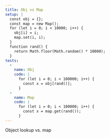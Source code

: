 ```yaml
---
title: Obj vs Map
setup: |
  const obj = {};
  const map = new Map();
  for (let i = 0; i < 10000; i++) {
    obj[i] = i;
    map.set(i, i);
  }
  function rand() {
    return Math.floor(Math.random() * 10000);
  }
tests:
  -
    name: Obj
    code: |
      for (let i = 0; i < 100000; i++) {
        const x = obj[rand()];
      }
  -
    name: Map
    code: |
      for (let i = 0; i < 100000; i++) {
        const x = map.get(rand());
      }
---
```

Object lookup vs. map
